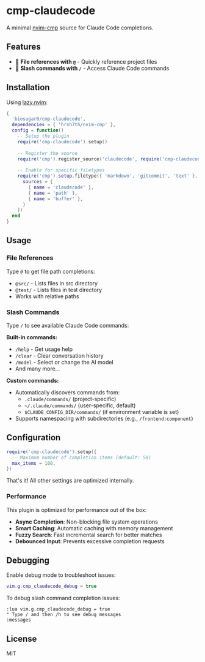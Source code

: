 # cmp-claudecode

A minimal [nvim-cmp](https://github.com/hrsh7th/nvim-cmp) source for Claude Code completions.

## Features

- 📁 **File references with `@`** - Quickly reference project files
- 🎢 **Slash commands with `/`** - Access Claude Code commands

## Installation

Using [lazy.nvim](https://github.com/folke/lazy.nvim):

```lua
{
  'biosugar0/cmp-claudecode',
  dependencies = { 'hrsh7th/nvim-cmp' },
  config = function()
    -- Setup the plugin
    require('cmp-claudecode').setup()
    
    -- Register the source
    require('cmp').register_source('claudecode', require('cmp-claudecode'))
    
    -- Enable for specific filetypes
    require('cmp').setup.filetype({ 'markdown', 'gitcommit', 'text' }, {
      sources = {
        { name = 'claudecode' },
        { name = 'path' },
        { name = 'buffer' },
      }
    })
  end
}
```

## Usage

### File References

Type `@` to get file path completions:
- `@src/` - Lists files in src directory
- `@test/` - Lists files in test directory
- Works with relative paths

### Slash Commands

Type `/` to see available Claude Code commands:

**Built-in commands:**
- `/help` - Get usage help
- `/clear` - Clear conversation history
- `/model` - Select or change the AI model
- And many more...

**Custom commands:**
- Automatically discovers commands from:
  - `.claude/commands/` (project-specific)
  - `~/.claude/commands/` (user-specific, default)
  - `$CLAUDE_CONFIG_DIR/commands/` (if environment variable is set)
- Supports namespacing with subdirectories (e.g., `/frontend:component`)

## Configuration

```lua
require('cmp-claudecode').setup({
  -- Maximum number of completion items (default: 50)
  max_items = 100,
})
```

That's it! All other settings are optimized internally.

### Performance

This plugin is optimized for performance out of the box:

- **Async Completion**: Non-blocking file system operations
- **Smart Caching**: Automatic caching with memory management
- **Fuzzy Search**: Fast incremental search for better matches
- **Debounced Input**: Prevents excessive completion requests

## Debugging

Enable debug mode to troubleshoot issues:

```lua
vim.g.cmp_claudecode_debug = true
```

To debug slash command completion issues:
```vim
:lua vim.g.cmp_claudecode_debug = true
" Type / and then /h to see debug messages
:messages
```

## License

MIT